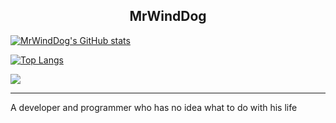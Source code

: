<h2 align="center">MrWindDog</h2>

[![MrWindDog's GitHub stats](https://github-readme-stats.vercel.app/api?username=MrWindDog&theme=midnight-purple)](https://github.com/MrWindDog/MrWindDog)

[![Top Langs](https://github-readme-stats.vercel.app/api/top-langs/?username=MrWindDog&theme=midnight-purple)](https://github.com/MrWindDog/MrWindDog)

<img src="https://count.getloli.com/@MrWindDog?name=MrWindDog&theme=booru-helltaker&darkmode=auto"/>

<hr>

A developer and programmer who has no idea what to do with his life
